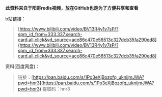 **此资料来自于阳哥redis视频，放在GitHub也是为了方便共享和查看**

b站链接：
> [https://www.bilibili.com/video/BV13R4y1v7sP/?spm_id_from=333.337.search-card.all.click&vd_source=ace86c470e56513c327dcb35fa290ed8](https://www.bilibili.com/video/BV13R4y1v7sP/?spm_id_from=333.337.search-card.all.click&vd_source=ace86c470e56513c327dcb35fa290ed8)


资料(百度网盘)：
> 链接：[https://pan.baidu.com/s/1Po3eXjBozofq_uknijmJWA?pwd=hnr3](https://pan.baidu.com/s/1Po3eXjBozofq_uknijmJWA?pwd=hnr3) 
> 提取码：hnr3

